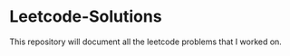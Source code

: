 # Leetcode-Solutions
This repository will document all the leetcode problems that I worked on. <br> 
